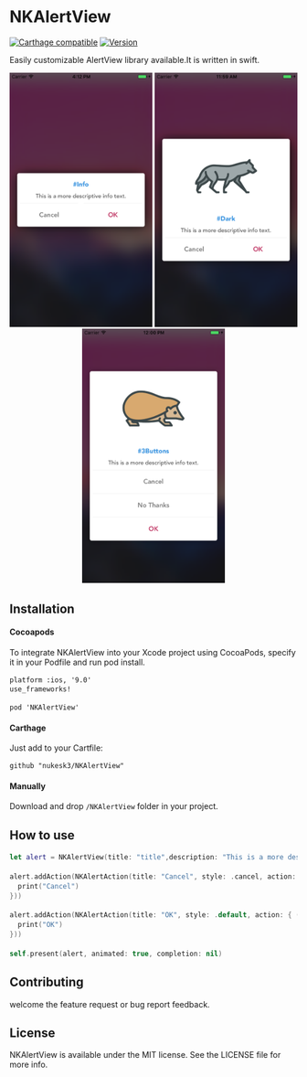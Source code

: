 # NKAlertView

[![Carthage compatible](https://img.shields.io/badge/Carthage-compatible-4BC51D.svg?style=flat)](https://github.com/Carthage/Carthage)
[![Version](https://img.shields.io/cocoapods/v/NKAlertView.svg?style=flat)](https://cocoapods.org/pods/NKAlertView)

Easily customizable AlertView library available.It is written in swift.

<p align="center">
  <img src="Screenshots/pre_screenshot_1.png" width=250 alt="Icon"/>
  <img src="Screenshots/pre_screenshot_2.png" width=250 alt="Icon"/>
  <img src="Screenshots/pre_screenshot_3.png" width=250 alt="Icon"/>
</p>


## Installation

#### Cocoapods

To integrate NKAlertView into your Xcode project using CocoaPods, specify it in your Podfile and run pod install.

```
platform :ios, '9.0'
use_frameworks!

pod 'NKAlertView'
```

#### Carthage

Just add to your Cartfile:
```
github "nukesk3/NKAlertView"
```

#### Manually

Download and drop `/NKAlertView` folder in your project.


## How to use
```swift
let alert = NKAlertView(title: "title",description: "This is a more descriptive info text.",image: UIImage(named: "image.png"),style: .dark)

alert.addAction(NKAlertAction(title: "Cancel", style: .cancel, action: { () -> Void in
  print("Cancel")
}))

alert.addAction(NKAlertAction(title: "OK", style: .default, action: { () in
  print("OK")
}))

self.present(alert, animated: true, completion: nil)
```

## Contributing

welcome the feature request or bug report feedback.


## License

NKAlertView is available under the MIT license. See the LICENSE file for more info.
